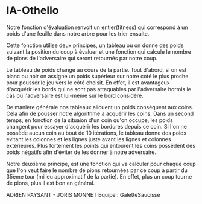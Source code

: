 # IA-Othello

Notre fonction d'évaluation renvoit un entier(fitness) qui correspond à un poids d'une feuille dans notre arbre pour les trier ensuite.

Cette fonction utilise deux principes, un tableau où on donne des poids suivant la position du coup à évaluer et une fonction qui calcule le nombre de pions de l'adversaire qui seront retournés par notre coup.

Le tableau de poids change au cours de la partie. Tout d'abord, si on est blanc ou noir on assigne un poids supérieur sur notre coté le plus proche pour pousser le jeu vers le   côté choisit. En effet, il est avantageux d'acquérir les bords qui ne sont pas attaquables par l'adversaire hormis le cas où l'adversaire est lui-même sur le bord considéré.

De manière générale nos tableaux allouent un poids conséquent aux coins. Cela afin de pousser notre algorithme à acquérir les coins. Dans un second temps, en fonction de la situaion d'un coin qu'on occupe, les poids changent pour essayer d'acquérir les bordures depuis ce coin. Si l'on ne possède aucun coin au bout de 10 itérations, le tableau donne des poids évitant les colonnes et les lignes juste avant les lignes et colonnes extérieures. Plus fortement les points qui entourent les coins possèdent des poids négatifs afin d'éviter de les donner à notre adversaire.

Notre deuxième principe, est une fonction qui va calculer pour chaque coup que l'on veut faire le nombre de pions retournées par ce coup à partir du 35ème tour (milieu approximatif de la partie). En effet, plus un coup tourne de pions, plus il est bon en général. 


ADRIEN PAYSANT - JORIS MONNET
Equipe : GaletteSaucisse
